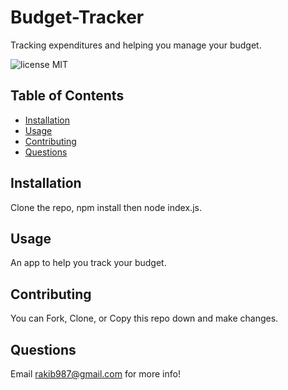 # Budget-Tracker
Tracking expenditures and helping you manage your budget.

![license MIT](https://img.shields.io/badge/license-MIT-blue.svg)

<!-- ![Screenshot of Application](https://raw.githubusercontent.com/strawhat19/SQL-Employee-Tracker/main/assets/screenshot.JPG) -->

## **Table of Contents**
* [Installation](#installation)
* [Usage](#usage)
* [Contributing](#contributing)
* [Questions](#questions)

## Installation
Clone the repo, npm install then node index.js.

## Usage
An app to help you track your budget.

## Contributing
You can Fork, Clone, or Copy this repo down and make changes.

## Questions
Email rakib987@gmail.com for more info!